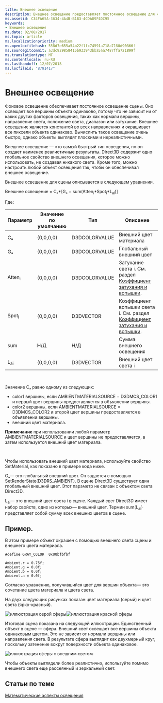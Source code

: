 ```yaml
---
title: Внешнее освещение
description: Внешнее освещение предоставляет постоянное освещение для сцены.
ms.assetid: C34FA65A-3634-4A4B-B183-4CDA89F4DC95
keywords:
- Внешнее освещение
ms.date: 02/08/2017
ms.topic: article
ms.localizationpriority: medium
ms.openlocfilehash: 558d7e655a54b22f1fc74591a718a7180d90366f
ms.sourcegitcommit: a3dc929858415b933943bba5aa7487ffa721899f
ms.translationtype: MT
ms.contentlocale: ru-RU
ms.lasthandoff: 12/07/2018
ms.locfileid: "8791417"
---
```

# <a name="ambient-lighting"></a>Внешнее освещение


Фоновое освещение обеспечивает постоянное освещение сцены. Оно освещает все вершины объекта одинаково, потому что не зависит ни от каких других факторов освещения, таких как нормали вершины, направление света, положение света, диапазон или затухание. Внешнее освещение является константой во всех направлениях и окрашивает все пиксели объекта одинаково. Вычислить такое освещение очень быстро, однако объекты выглядят плоскими и нереалистичными.

Внешнее освещение — это самый быстрый тип освещения, но он создает наименее реалистичные результаты. Direct3D содержит одно глобальное свойство внешнего освещения, которое можно использовать, не создавая никакого света. Кроме того, можно настроить любой объект освещения так, чтобы он обеспечивал внешнее освещение.

Внешнее освещение для сцены описывается в следующем уравнении.

Внешнее освещение = Cₐ\*\[Gₐ + sum(Atten<sub>i</sub>\*Spot<sub>i</sub>\*L<sub>ai</sub>)\]

Где:

| Параметр         | Значение по умолчанию | Тип          | Описание                                                                                                       |
|-------------------|---------------|---------------|-------------------------------------------------------------------------------------------------------------------|
| Cₐ                | (0,0,0,0)     | D3DCOLORVALUE | Внешний цвет материала                                                                                            |
| Gₐ                | (0,0,0,0)     | D3DCOLORVALUE | Глобальный внешний цвет                                                                                              |
| Atten<sub>i</sub> | (0,0,0,0)     | D3DCOLORVALUE | Затухание света i. См. раздел [Коэффициент затухания и вспышки](attenuation-and-spotlight-factor.md). |
| Spot<sub>i</sub>  | (0,0,0,0)     | D3DVECTOR     | Коэффициент вспышки света i. См. раздел [Коэффициент затухания и вспышки](attenuation-and-spotlight-factor.md).  |
| sum               | Н/Д           | Н/Д           | Сумма внешнего освещения                                                                                          |
| L<sub>ai</sub>    | (0,0,0,0)     | D3DVECTOR     | Внешний цвет света i                                                                              |

 

Значение Cₐ равно одному из следующих:

-   color1 вершины, если AMBIENTMATERIALSOURCE = D3DMCS\_COLOR1 и первый цвет вершины предоставляется в объявлении вершины.
-   color2 вершины, если AMBIENTMATERIALSOURCE = D3DMCS\_COLOR2 и второй цвет вершины предоставляется в объявлении вершины.
-   внешний цвет материала.

**Примечание**  при использовании любой параметр AMBIENTMATERIALSOURCE и цвет вершины не предоставляется, а затем используется внешний цвет материала.

 

Чтобы использовать внешний цвет материала, используйте свойство SetMaterial, как показано в примере кода ниже.

Gₐ— это глобальный внешний цвет. Он задается с помощью SetRenderState(D3DRS\_AMBIENT). В сцене Direct3D существует один глобальный внешний цвет. Этот параметр не связан с объектом света Direct3D.

L<sub>ai</sub>— это внешний цвет света i в сцене. Каждый свет Direct3D имеет набор свойств, одно из которых— внешний цвет. Термин sum(L<sub>ai</sub>) представляет собой сумму всех внешних цветов в сцене.

## <a name="span-idexamplespanspan-idexamplespanspan-idexamplespanexample"></a><span id="Example"></span><span id="example"></span><span id="EXAMPLE"></span>Пример.


В этом примере объект окрашен с помощью внешнего света сцены и внешнего цвета материала.

```
#define GRAY_COLOR  0x00bfbfbf

Ambient.r = 0.75f;
Ambient.g = 0.0f;
Ambient.b = 0.0f;
Ambient.a = 0.0f;
```

Согласно уравнению, получившийся цвет для вершин объекта— это сочетание цвета материала и цвета света.

На двух следующих рисунках показан цвет материала (серый) и цвет света (ярко-красный).

![иллюстрация серой сферы](images/amb1.jpg)![иллюстрация красной сферы](images/lightred.jpg)

Итоговая сцена показана на следующей иллюстрации. Единственный объект в сцене — сфера. Внешний свет освещает все вершины объекта одинаковым цветом. Это не зависит от нормали вершины или направления света. В результате сфера выглядит как двухмерный круг, поскольку затенение вокруг поверхности объекта одинаковое.

![иллюстрация сферы с внешним светом](images/lighta.jpg)

Чтобы объекты выглядели более реалистично, используйте помимо внешнего света еще рассеянный и зеркальный свет.

## <a name="span-idrelated-topicsspanrelated-topics"></a><span id="related-topics"></span>Статьи по теме


[Математические аспекты освещения](mathematics-of-lighting.md)

 

 




